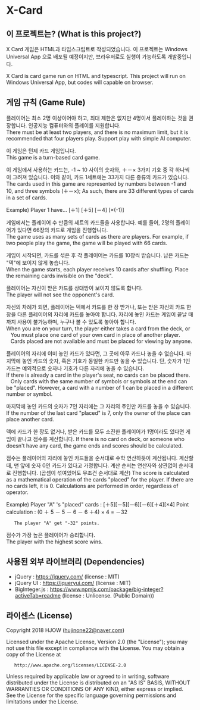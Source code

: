 # X-Card

## 이 프로젝트는? (What is this project?)

   X Card 게임은 HTML과 타입스크립트로 작성되었습니다.
   이 프로젝트는 Windows Universal App 으로 배포될 예정이지만, 브라우저로도 실행이 가능하도록 개발중입니다.   
   
   X Card is card game run on HTML and typescript.
   This project will run on Windows Universal App, but codes will capable on browser.
   
   
## 게임 규칙 (Game Rule)
   
   플레이어는 최소 2명 이상이어야 하고, 최대 제한은 없지만 4명이서 플레이하는 것을 권장합니다.
   인공지능 컴퓨터와의 플레이를 지원합니다.   
   There must be at least two players, and there is no maximum limit, but it is recommended that four players play.
   Support play with simple AI computer.
   
   
   이 게임은 턴제 카드 게임입니다.   
   This game is a turn-based card game.
   
   
   이 게임에서 사용하는 카드는, -1 ~ 10 사이의 숫자와, ＋－× 3가지 기호 중 각 하나씩이 그려져 있습니다.
   이와 같이, 카드 1세트에는 33가지 다른 종류의 카드가 있습니다.   
   The cards used in this game are represented by numbers between -1 and 10, and three symbols (＋－×);
   As such, there are 33 different types of cards in a set of cards.
   
   Example)
      Player 1 have... [＋1] [＋5] [－4] [×(-1)]
   
   
   게임에서는 플레이어 수 만큼의 세트의 카드들을 사용합니다.
   예를 들어, 2명의 플레이어가 있다면 66장의 카드로 게임을 진행합니다.   
   The game uses as many sets of cards as there are players.
   For example, if two people play the game, the game will be played with 66 cards.
   
   
   게임이 시작되면, 카드를 섞은 후 각 플레이어는 카드를 10장씩 받습니다.
   남은 카드는 "덱"에 보이지 않게 놓습니다.   
   When the game starts, each player receives 10 cards after shuffling.
   Place the remaining cards invisible on the "deck".
   
   
   플레이어는 자신이 받은 카드를 상대방이 보이지 않도록 합니다.   
   The player will not see the opponent's card.
   
   
   자신의 차례가 되면, 플레이어는 덱에서 카드를 한 장 받거나, 또는
   받은 자신의 카드 한 장을 다른 플레이어의 자리에 카드를 놓아야 합니다.
   자리에 놓인 카드는 게임이 끝날 때까지 사용이 불가능하며, 누구나 볼 수 있도록 놓아야 합니다.   
   When you are on your turn, the player either takes a card from the deck, or
   You must place one card of your own card in place of another player.
   Cards placed are not available and must be placed for viewing by anyone.
   
   
   플레이어의 자리에 이미 놓인 카드가 있다면, 그 곳에 아무 카드나 놓을 수 없습니다.
   마지막에 놓인 카드의 숫자, 혹은 기호가 동일한 카드만 놓을 수 있습니다.
   단, 숫자가 1인 카드는 예외적으로 숫자나 기호가 다른 자리에 놓을 수 있습니다.   
   If there is already a card in the player's seat, no cards can be placed there.
   Only cards with the same number of symbols or symbols at the end can be "placed".
   However, a card with a number of 1 can be placed in a different number or symbol.
   
   
   마지막에 놓인 카드의 숫자가 7인 자리에는 그 자리의 주인만 카드를 놓을 수 있습니다.
   If the number of the last card "placed" is 7, only the owner of the place can place another card.
   
   
   덱에 카드가 한 장도 없거나, 받은 카드를 모두 소진한 플레이어가 1명이라도 있다면 게임이 끝나고 점수를 계산합니다.
   If there is no card on deck, or someone who doesn't have any card, the game ends and scores should be calculated.
   
   
   점수는 플레이어의 자리에 놓인 카드들을 순서대로 수학 연산하듯이 계산됩니다. 계산할 때, 맨 앞에 숫자 0인 카드가 있다고 가정합니다.
   계산 순서는 연산자와 상관없이 순서대로 진행합니다. (곱셈이 섞여있어도 무조건 순서대로 계산)
   The score is calculated as a mathematical operation of the cards "placed" for the player.
   If there are no cards left, it is 0.
   Calculations are performed in order, regardless of operator.
   
   
   Example)
       Player "A" 's "placed" cards : [＋5][－5][－6][－6][＋4][×4]
       Point calculation : (0 ＋ 5 － 5 － 6 － 6 ＋4) × 4 = －32
       
       The player "A" get "-32" points.
       
       
   점수가 가장 높은 플레이어가 승리합니다.   
   The player with the highest score wins.

## 사용된 외부 라이브러리 (Dependencies)

   * jQuery : https://jquery.com/
       (license : MIT)
   * jQuery UI : https://jqueryui.com/
       (license : MIT)
   * BigInteger.js : https://www.npmjs.com/package/big-integer?activeTab=readme
       (license : Unlicense. (Public Domain))

## 라이센스 (License)

   Copyright 2018 HJOW (hujinone22@naver.com)
   
   Licensed under the Apache License, Version 2.0 (the "License");
   you may not use this file except in compliance with the License.
   You may obtain a copy of the License at
   
       http://www.apache.org/licenses/LICENSE-2.0
   
   Unless required by applicable law or agreed to in writing, software
   distributed under the License is distributed on an "AS IS" BASIS,
   WITHOUT WARRANTIES OR CONDITIONS OF ANY KIND, either express or implied.
   See the License for the specific language governing permissions and
   limitations under the License.
